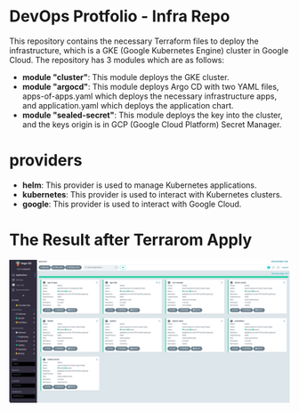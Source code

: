 # DevOps Protfolio - Infra Repo

This repository contains the necessary Terraform files to deploy the infrastructure, which is a GKE (Google Kubernetes Engine) cluster in Google Cloud. The repository has 3 modules which are as follows:

 * **module "cluster"**: This module deploys the GKE cluster.
 * **module "argocd"**: This module deploys Argo CD with two YAML files, apps-of-apps.yaml which deploys the necessary infrastructure apps, and application.yaml which deploys the application chart.
 * **module "sealed-secret"**: This module deploys the key into the cluster, and the keys origin is in GCP (Google Cloud Platform) Secret Manager.

# providers
 * **helm**: This provider is used to manage Kubernetes applications.
 * **kubernetes**: This provider is used to interact with Kubernetes clusters.
 * **google**: This provider is used to interact with Google Cloud.

# The Result after Terrarom Apply

![argocd](./tf-apply.png)
